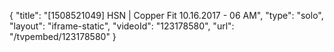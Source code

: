 {
    "title": "[1508521049] HSN | Copper Fit 10.16.2017 - 06 AM",
    "type": "solo",
    "layout": "iframe-static",
    "videoId": "123178580",
    "url": "\/tvpembed\/123178580"
}
